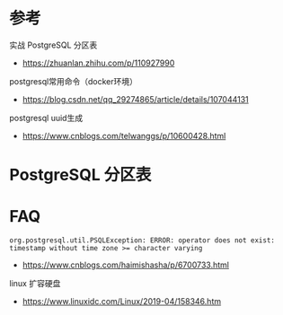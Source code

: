 # 参考

实战 PostgreSQL 分区表

- https://zhuanlan.zhihu.com/p/110927990







postgresql常用命令（docker环境）

- https://blog.csdn.net/qq_29274865/article/details/107044131



postgresql uuid生成

- https://www.cnblogs.com/telwanggs/p/10600428.html





# PostgreSQL 分区表



# FAQ

`org.postgresql.util.PSQLException: ERROR: operator does not exist: timestamp without time zone >= character varying`

- https://www.cnblogs.com/haimishasha/p/6700733.html



linux 扩容硬盘

- https://www.linuxidc.com/Linux/2019-04/158346.htm